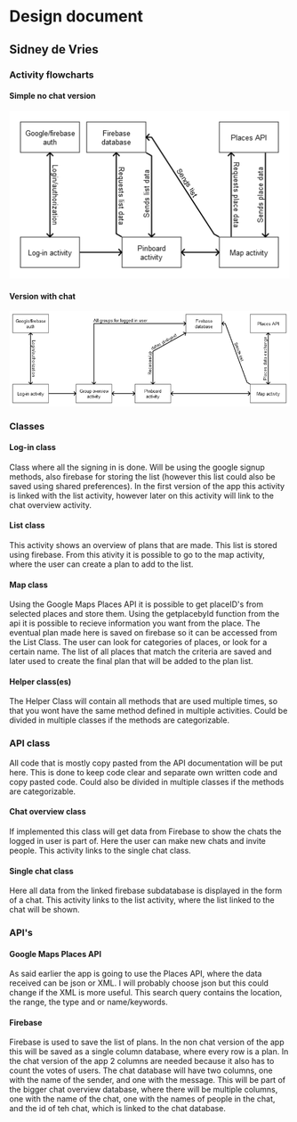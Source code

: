 # Design document

## Sidney de Vries

### Activity flowcharts

#### Simple no chat version
![](doc/No_group_flowchart.png)

#### Version with chat
![](doc/Group_flowchart.png)

### Classes

#### Log-in class
Class where all the signing in is done. Will be using the google signup methods, also firebase for storing the list (however this list could also be saved using shared preferences). In the first version of the app this activity is linked with the list activity, however later on this activity will link to the chat overview activity. 

#### List class
This activity shows an overview of plans that are made. This list is stored using firebase. From this ativity it is possible to go to the map activity, where the user can create a plan to add to the list.

#### Map class
Using the Google Maps Places API it is possible to get placeID's from selected places and store them. Using the getplacebyId function from the api it is possible to recieve information you want from the place. The eventual plan made here is saved on firebase so it can be accessed from the List Class. The user can look for categories of places, or look for a certain name. The list of all places that match the criteria are saved and later used to create the final plan that will be added to the plan list. 

#### Helper class(es)
The Helper Class will contain all methods that are used multiple times, so that you wont have the same method defined in multiple activities. Could be divided in multiple classes if the methods are categorizable. 

### API class
All code that is mostly copy pasted from the API documentation will be put here. This is done to keep code clear and separate own written code and copy pasted code. Could also be divided in multiple classes if the methods are categorizable. 

#### Chat overview class
If implemented this class will get data from Firebase to show the chats the logged in user is part of. Here the user can make new chats and invite people. This activity links to the single chat class.

#### Single chat class
Here all data from the linked firebase subdatabase is displayed in the form of a chat. This activity links to the list activity, where the list linked to the chat will be shown.

### API's

#### Google Maps Places API
As said earlier the app is going to use the Places API, where the data received can be json or XML. I will probably choose json but this could change if the XML is more useful. This search query contains the location, the range, the type and or name/keywords.

#### Firebase
Firebase is used to save the list of plans. In the non chat version of the app this will be saved as a single column database, where every row is a plan. In the chat version of the app 2 columns are needed because it also has to count the votes of users. The chat database will have two columns, one with the name of the sender, and one with the message. This will be part of the bigger chat overview database, where there will be multiple columns, one with the name of the chat, one with the names of people in the chat, and the id of teh chat, which is linked to the chat database. 
